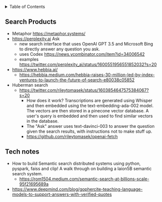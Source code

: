 <!-- START doctoc generated TOC please keep comment here to allow auto update -->
<!-- DON'T EDIT THIS SECTION, INSTEAD RE-RUN doctoc TO UPDATE -->
<details>
<summary>Table of Contents</summary>

- [Search Products](#search-products)
- [Tech notes](#tech-notes)

</details>
<!-- END doctoc generated TOC please keep comment here to allow auto update -->


## Search Products

- Metaphor https://metaphor.systems/
- https://perplexity.ai Ask
	- new search interface that uses OpenAI GPT 3.5 and Microsoft Bing to directly answer any question you ask.
	- uses Codex https://news.ycombinator.com/item?id=34006542
	- examples https://twitter.com/perplexity_ai/status/1600551956551852032?s=20
- https://www.hebbia.ai/
	- https://hebbia.medium.com/hebbia-raises-30-million-led-by-index-ventures-to-launch-the-future-of-search-e80038c05852
- Huberman search
	- https://twitter.com/rileytomasek/status/1603854647575384067?s=20
		- How does it work? Transcriptions are generated using Whisper and then embedded using the text-embedding-ada-002 model. The vectors are then stored in a pinecone vector database. A user's query is embedded and then used to find similar vectors in the database.
		- The "Ask" answer uses text-davinci-003 to answer the question given the search results, with instructions not to make stuff up.
		- https://github.com/rileytomasek/openai-fetch

## Tech notes

- How to build Semantic search distributed systems using python, pyspark, faiss and clip! A walk through on building a laion5B semantic search system.
	- https://rom1504.medium.com/semantic-search-at-billions-scale-95f21695689a
- https://www.deepmind.com/blog/gophercite-teaching-language-models-to-support-answers-with-verified-quotes